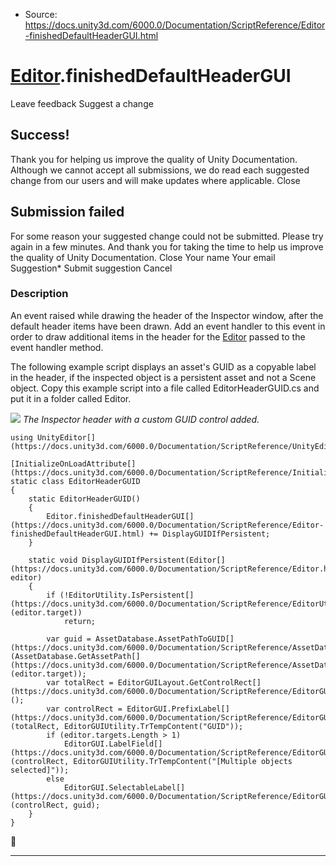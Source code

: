 * Source: https://docs.unity3d.com/6000.0/Documentation/ScriptReference/Editor-finishedDefaultHeaderGUI.html

#  [Editor](https://docs.unity3d.com/6000.0/Documentation/ScriptReference/Editor.html).finishedDefaultHeaderGUI
Leave feedback
Suggest a change
## Success!
Thank you for helping us improve the quality of Unity Documentation. Although we cannot accept all submissions, we do read each suggested change from our users and will make updates where applicable.
Close
## Submission failed
For some reason your suggested change could not be submitted. Please <a>try again</a> in a few minutes. And thank you for taking the time to help us improve the quality of Unity Documentation.
Close
Your name Your email Suggestion* Submit suggestion
Cancel
### Description
An event raised while drawing the header of the Inspector window, after the default header items have been drawn.
Add an event handler to this event in order to draw additional items in the header for the [Editor](https://docs.unity3d.com/6000.0/Documentation/ScriptReference/Editor.html) passed to the event handler method.  
  
The following example script displays an asset's GUID as a copyable label in the header, if the inspected object is a persistent asset and not a Scene object. Copy this example script into a file called EditorHeaderGUID.cs and put it in a folder called Editor.  
  
![](https://docs.unity3d.com/6000.0/Documentation/StaticFiles/ScriptRefImages/FinishedDefaultHeaderGUI.png) _The Inspector header with a custom GUID control added._
```
using UnityEditor[](https://docs.unity3d.com/6000.0/Documentation/ScriptReference/UnityEditor.html);  
  
[InitializeOnLoadAttribute[](https://docs.unity3d.com/6000.0/Documentation/ScriptReference/InitializeOnLoadAttribute.html)]
static class EditorHeaderGUID
{
    static EditorHeaderGUID()
    {
        Editor.finishedDefaultHeaderGUI[](https://docs.unity3d.com/6000.0/Documentation/ScriptReference/Editor-finishedDefaultHeaderGUI.html) += DisplayGUIDIfPersistent;
    }  
  
    static void DisplayGUIDIfPersistent(Editor[](https://docs.unity3d.com/6000.0/Documentation/ScriptReference/Editor.html) editor)
    {
        if (!EditorUtility.IsPersistent[](https://docs.unity3d.com/6000.0/Documentation/ScriptReference/EditorUtility.IsPersistent.html)(editor.target))
            return;  
  
        var guid = AssetDatabase.AssetPathToGUID[](https://docs.unity3d.com/6000.0/Documentation/ScriptReference/AssetDatabase.AssetPathToGUID.html)(AssetDatabase.GetAssetPath[](https://docs.unity3d.com/6000.0/Documentation/ScriptReference/AssetDatabase.GetAssetPath.html)(editor.target));
        var totalRect = EditorGUILayout.GetControlRect[](https://docs.unity3d.com/6000.0/Documentation/ScriptReference/EditorGUILayout.GetControlRect.html)();
        var controlRect = EditorGUI.PrefixLabel[](https://docs.unity3d.com/6000.0/Documentation/ScriptReference/EditorGUI.PrefixLabel.html)(totalRect, EditorGUIUtility.TrTempContent("GUID"));
        if (editor.targets.Length > 1)
            EditorGUI.LabelField[](https://docs.unity3d.com/6000.0/Documentation/ScriptReference/EditorGUI.LabelField.html)(controlRect, EditorGUIUtility.TrTempContent("[Multiple objects selected]"));
        else
            EditorGUI.SelectableLabel[](https://docs.unity3d.com/6000.0/Documentation/ScriptReference/EditorGUI.SelectableLabel.html)(controlRect, guid);
    }
}
```

* * *

